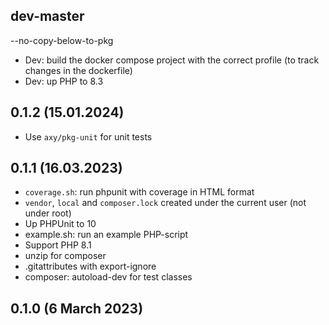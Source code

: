 ## dev-master

--no-copy-below-to-pkg

* Dev: build the docker compose project with the correct profile (to track changes in the dockerfile)
* Dev: up PHP to 8.3

## 0.1.2 (15.01.2024)

* Use `axy/pkg-unit` for unit tests

## 0.1.1 (16.03.2023)

* `coverage.sh`: run phpunit with coverage in HTML format
* `vendor`, `local` and `composer.lock` created under the current user (not under root)
* Up PHPUnit to 10
* example.sh: run an example PHP-script
* Support PHP 8.1
* unzip for composer
* .gitattributes with export-ignore
* composer: autoload-dev for test classes

## 0.1.0 (6 March 2023)

